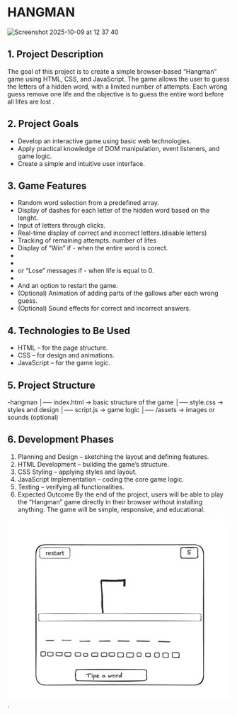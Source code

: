 # HANGMAN

<img width="809" height="803" alt="Screenshot 2025-10-09 at 12 37 40" src="https://github.com/user-attachments/assets/4d481b1f-a9f8-4d58-995d-b591b4fb0342" />

## 1. Project Description
The goal of this project is to create a simple browser-based “Hangman” game using HTML, 
CSS, and JavaScript. The game allows the user to guess the letters of a hidden word, 
with a limited number of attempts. Each wrong guess remove one life
and the objective is to guess the entire word before all lifes are lost .


## 2. Project Goals

- Develop an interactive game using basic web technologies.
- Apply practical knowledge of DOM manipulation, event listeners, and game logic.
- Create a simple and intuitive user interface.

  
## 3. Game Features
- Random word selection from a predefined array.
- Display of dashes for each letter of the hidden word based on the lenght.
- Input of letters through clicks.
- Real-time display of correct and incorrect letters.(disable letters)
- Tracking of remaining attempts. number of lifes
- Display of “Win” if - when the entire word is corect.
-
-
- or “Lose” messages if - when life is equal to 0.
-
-   And an option to restart the game.
- (Optional) Animation of adding parts of the gallows after each wrong guess.
- (Optional) Sound effects for correct and incorrect answers.

  
## 4. Technologies to Be Used
- HTML – for the page structure.
- CSS – for design and animations.
- JavaScript – for the game logic.


## 5. Project Structure
-hangman
│── index.html       → basic structure of the game
│── style.css        → styles and design
│── script.js        → game logic
│── /assets          → images or sounds (optional)


## 6. Development Phases
1. Planning and Design – sketching the layout and defining features.
2. HTML Development – building the game’s structure.
3. CSS Styling – applying styles and layout.
4. JavaScript Implementation – coding the core game logic.
5. Testing – verifying all functionalities.
7. Expected Outcome
By the end of the project, users will be able to play the “Hangman” game directly in their browser without installing anything. The game will be simple, responsive, and educational.

![img](https://github.com/marko24052002/Hang-Man-Game-Project/blob/main/4B5631DA-23AB-4131-9EA0-A4AE6DA7DBE2.jpeg?raw=true).





